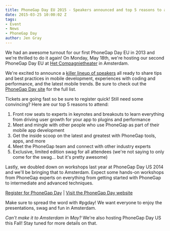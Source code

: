 ```yaml
---
title: PhoneGap Day EU 2015 - Speakers announced and top 5 reasons to attend
date: 2015-03-25 10:00:02 Z
tags:
- Event
- News
- PhoneGap Day
author: Jen Gray
---
```


We had an awesome turnout for our first PhoneGap Day EU in 2013 and we're thrilled to do it again! On Monday, May 18th, we're hosting our second PhoneGap Day EU at [Het Compagnietheater](http://www.compagnietheater.nl/compagnietheater.html) in Amsterdam.

We're excited to announce a [killer lineup of speakers](http://pgday.phonegap.com/eu2015/) all ready to share tips and best practices in mobile development, experiences with coding and performance, and the latest mobile trends. Be sure to check out the [PhoneGap Day site](http://pgday.phonegap.com/eu2015/) for the full list.

Tickets are going fast so be sure to register quick! Still need some convincing? Here are our top 5 reasons to attend:

1. Front row seats to experts in keynotes and breakouts to learn everything from driving user growth for your app to plugins and performance
1. Meet and mingle with other people who use PhoneGap as part of their mobile app development
1. Get the inside scoop on the latest and greatest with PhoneGap tools, apps, and more
1. Meet the PhoneGap team and connect with other industry experts
1. Exclusive, limited edition swag for all attendees (we're not saying to only come for the swag... but it's pretty awesome)

Lastly, we doubled down on workshops last year at PhoneGap Day US 2014 and we'll be bringing that to Amsterdam. Expect some hands-on workshops from PhoneGap experts on everything from getting started with PhoneGap to intermediate and advanced techniques.

[Register for PhoneGap Day](https://phonegapdayeu.paydro.net/) | [Visit the PhoneGap Day website](http://pgday.phonegap.com/eu2015/)

Make sure to spread the word with #pgday! We want everyone to enjoy the presentations, swag and fun in Amsterdam.

*Can't make it to Amsterdam in May?* We're also hosting PhoneGap Day US this Fall! Stay tuned for more details on that.
